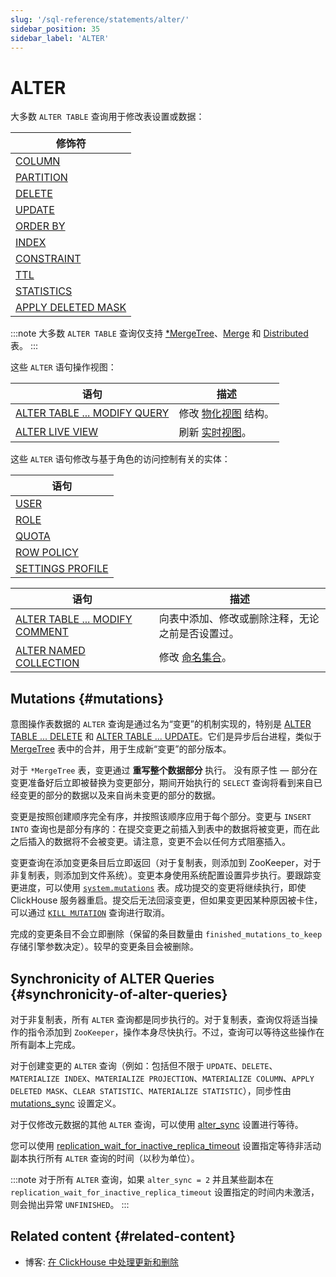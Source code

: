 ```yaml
---
slug: '/sql-reference/statements/alter/'
sidebar_position: 35
sidebar_label: 'ALTER'
---
```



# ALTER

大多数 `ALTER TABLE` 查询用于修改表设置或数据：

| 修饰符                                                                            |
|-------------------------------------------------------------------------------------|
| [COLUMN](/sql-reference/statements/alter/column.md)                         |
| [PARTITION](/sql-reference/statements/alter/partition.md)                   |
| [DELETE](/sql-reference/statements/alter/delete.md)                         |
| [UPDATE](/sql-reference/statements/alter/update.md)                         |
| [ORDER BY](/sql-reference/statements/alter/order-by.md)                     |
| [INDEX](/sql-reference/statements/alter/skipping-index.md)                  |
| [CONSTRAINT](/sql-reference/statements/alter/constraint.md)                 |
| [TTL](/sql-reference/statements/alter/ttl.md)                               |
| [STATISTICS](/sql-reference/statements/alter/statistics.md)                 |
| [APPLY DELETED MASK](/sql-reference/statements/alter/apply-deleted-mask.md) |

:::note
大多数 `ALTER TABLE` 查询仅支持 [\*MergeTree](/engines/table-engines/mergetree-family/index.md)、[Merge](/engines/table-engines/special/merge.md) 和 [Distributed](/engines/table-engines/special/distributed.md) 表。
:::

这些 `ALTER` 语句操作视图：

| 语句                                                                           | 描述                                                                          |
|-------------------------------------------------------------------------------------|--------------------------------------------------------------------------------------|
| [ALTER TABLE ... MODIFY QUERY](/sql-reference/statements/alter/view.md)     | 修改 [物化视图](/sql-reference/statements/create/view) 结构。                                       |
| [ALTER LIVE VIEW](/sql-reference/statements/alter/view#alter-live-view-statement) | 刷新 [实时视图](/sql-reference/statements/create/view.md/#live-view)。|

这些 `ALTER` 语句修改与基于角色的访问控制有关的实体：

| 语句                                                                       |
|---------------------------------------------------------------------------------|
| [USER](/sql-reference/statements/alter/user.md)                         |
| [ROLE](/sql-reference/statements/alter/role.md)                         |
| [QUOTA](/sql-reference/statements/alter/quota.md)                       |
| [ROW POLICY](/sql-reference/statements/alter/row-policy.md)             |
| [SETTINGS PROFILE](/sql-reference/statements/alter/settings-profile.md) |

| 语句                                                                             | 描述                                                                               |
|---------------------------------------------------------------------------------------|-------------------------------------------------------------------------------------------|
| [ALTER TABLE ... MODIFY COMMENT](/sql-reference/statements/alter/comment.md)  | 向表中添加、修改或删除注释，无论之前是否设置过。                                       |
| [ALTER NAMED COLLECTION](/sql-reference/statements/alter/named-collection.md) | 修改 [命名集合](/operations/named-collections.md)。                   |

## Mutations {#mutations}

意图操作表数据的 `ALTER` 查询是通过名为“变更”的机制实现的，特别是 [ALTER TABLE ... DELETE](/sql-reference/statements/alter/delete.md) 和 [ALTER TABLE ... UPDATE](/sql-reference/statements/alter/update.md)。它们是异步后台进程，类似于 [MergeTree](/engines/table-engines/mergetree-family/index.md) 表中的合并，用于生成新“变更”的部分版本。

对于 `*MergeTree` 表，变更通过 **重写整个数据部分** 执行。 
没有原子性 — 部分在变更准备好后立即被替换为变更部分，期间开始执行的 `SELECT` 查询将看到来自已经变更的部分的数据以及来自尚未变更的部分的数据。

变更是按照创建顺序完全有序，并按照该顺序应用于每个部分。变更与 `INSERT INTO` 查询也是部分有序的：在提交变更之前插入到表中的数据将被变更，而在此之后插入的数据将不会被变更。请注意，变更不会以任何方式阻塞插入。

变更查询在添加变更条目后立即返回（对于复制表，则添加到 ZooKeeper，对于非复制表，则添加到文件系统）。变更本身使用系统配置设置异步执行。要跟踪变更进度，可以使用 [`system.mutations`](/operations/system-tables/mutations) 表。成功提交的变更将继续执行，即使 ClickHouse 服务器重启。提交后无法回滚变更，但如果变更因某种原因被卡住，可以通过 [`KILL MUTATION`](/sql-reference/statements/kill.md/#kill-mutation) 查询进行取消。

完成的变更条目不会立即删除（保留的条目数量由 `finished_mutations_to_keep` 存储引擎参数决定）。较早的变更条目会被删除。

## Synchronicity of ALTER Queries {#synchronicity-of-alter-queries}

对于非复制表，所有 `ALTER` 查询都是同步执行的。对于复制表，查询仅将适当操作的指令添加到 `ZooKeeper`，操作本身尽快执行。不过，查询可以等待这些操作在所有副本上完成。

对于创建变更的 `ALTER` 查询（例如：包括但不限于 `UPDATE`、`DELETE`、`MATERIALIZE INDEX`、`MATERIALIZE PROJECTION`、`MATERIALIZE COLUMN`、`APPLY DELETED MASK`、`CLEAR STATISTIC`、`MATERIALIZE STATISTIC`），同步性由 [mutations_sync](/operations/settings/settings.md/#mutations_sync) 设置定义。

对于仅修改元数据的其他 `ALTER` 查询，可以使用 [alter_sync](/operations/settings/settings#alter_sync) 设置进行等待。

您可以使用 [replication_wait_for_inactive_replica_timeout](/operations/settings/settings#replication_wait_for_inactive_replica_timeout) 设置指定等待非活动副本执行所有 `ALTER` 查询的时间（以秒为单位）。

:::note
对于所有 `ALTER` 查询，如果 `alter_sync = 2` 并且某些副本在 `replication_wait_for_inactive_replica_timeout` 设置指定的时间内未激活，则会抛出异常 `UNFINISHED`。
:::

## Related content {#related-content}

- 博客: [在 ClickHouse 中处理更新和删除](https://clickhouse.com/blog/handling-updates-and-deletes-in-clickhouse)
